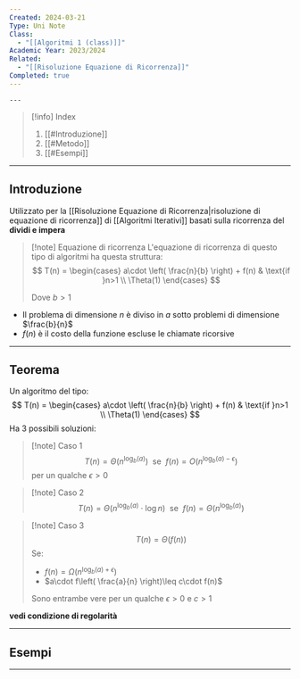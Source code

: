 ```yaml
---
Created: 2024-03-21
Type: Uni Note
Class:
  - "[[Algoritmi 1 (class)]]"
Academic Year: 2023/2024
Related:
  - "[[Risoluzione Equazione di Ricorrenza]]"
Completed: true
---
```

	---

>[!info] Index
>1. [[#Introduzione]]
>2. [[#Metodo]]
>3. [[#Esempi]]

---
## Introduzione 

Utilizzato per la [[Risoluzione Equazione di Ricorrenza|risoluzione di equazione di ricorrenza]] di [[Algoritmi Iterativi]] basati sulla ricorrenza del **dividi e impera**

>[!note] Equazione di ricorrenza 
>L'equazione di ricorrenza di questo tipo di algoritmi ha questa struttura:
>$$
>T(n) = \begin{cases}
>a\cdot \left( \frac{n}{b} \right) + f(n) & \text{if }n>1 \\
>\Theta(1) 
>\end{cases}
>$$
>
>Dove $b>1$

- Il problema di dimensione $n$ è diviso in $a$ sotto problemi di dimensione $\frac{b}{n}$ 
- $f(n)$ è il costo della funzione escluse le chiamate ricorsive 

---
## Teorema 

Un algoritmo del tipo:
$$
T(n) = \begin{cases}
a\cdot \left( \frac{n}{b} \right) + f(n) & \text{if }n>1 \\
\Theta(1) 
\end{cases}
$$
Ha 3 possibili soluzioni:

>[!note] Caso 1
>$$
>T(n) = \Theta(n^{\log_{b} (a)})\ \ \text{se}\ \ f(n) = O(n^{\log_{b} (a) -\epsilon})
>$$
>per un qualche $\epsilon >0$
>

>[!note] Caso 2
>$$
>T(n) = \Theta(n^{\log_{b} (a)}\cdot \log n)\ \ \text{se}\ \ f(n) = \Theta(n^{\log_{b} (a)})
>$$

>[!note] Caso 3
>$$
>T(n) = \Theta(f(n))
>$$
>Se:
>- $f(n) = \Omega(n^{\log_{b} (a) +\epsilon})$
>- $a\cdot f\left( \frac{a}{n} \right)\leq c\cdot f(n)$
>
>Sono entrambe vere per un qualche $\epsilon >0$ e $c>1$

**vedi condizione di regolarità**

---
## Esempi



---